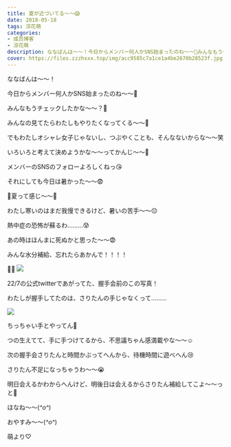 ```yaml
---
title: 夏が近づいてる〜〜😱
date: 2018-05-18
tags: 涼花萌
categories: 
- 成员博客
- 涼花萌
description: ななばんは〜〜！今日からメンバー何人かSNS始まったのね〜〜🤗みんなもうチェックしたかな〜〜？🤗みんなの見てたらわたしもやりたくなってくる〜〜🙈...
cover: https://files.zzzhxxx.top/img/acc9585c7a1ce1a4be2670b28523f.jpg 
---
```








ななばんは〜〜！




今日からメンバー何人かSNS始まったのね〜〜🤗





みんなもうチェックしたかな〜〜？🤗









みんなの見てたらわたしもやりたくなってくる〜〜🙈






でもわたしオシャレ女子じゃないし、つぶやくことも、そんなないからな〜〜笑








いろいろと考えて決めようかな〜〜ってかんじ〜〜🤗









メンバーのSNSのフォローよろしくねっ😘














それにしても今日は暑かった〜〜😨




🌺夏って感じ〜〜🌺






わたし寒いのはまだ我慢できるけど、暑いの苦手〜〜😔






熱中症の恐怖が蘇るわ………😰




あの時はほんまに死ぬかと思った〜〜😨






みんな水分補給、忘れたらあかんで！！！！













🙌🏻
![](https://files.zzzhxxx.top/img/acc9585c7a1ce1a4be2670b28523f.jpg)






22/7の公式twitterであがってた、握手会前のこの写真！











わたしが握手してたのは、さりたんの手じゃなくって………






![](https://files.zzzhxxx.top/img/acc9585c7a1ce1a4be2670b28523f-01.jpg)








ちっちゃい手とやってん🙈









つの生えてて、手に手つけてるから、不思議ちゃん感満載やな〜〜☺️









次の握手会さりたんと時間かぶってへんから、待機時間に遊べへん😢







さりたん不足になっちゃうわ〜〜😭



明日会えるかわからへんけど、明後日は会えるからさりたん補給してこよ〜〜っと💓










ほなね〜〜(*^o^*)


おやすみ〜〜(*^o^*)








萌より♡


